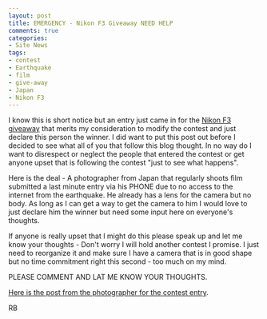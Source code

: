 ```yaml
---
layout: post
title: EMERGENCY - Nikon F3 Giveaway NEED HELP
comments: true
categories:
- Site News
tags:
- contest
- Earthquake
- film
- give-away
- Japan
- Nikon F3
---
```

I know this is short notice but an entry just came in for the <a href="http://photo.rwboyer.com/2011/02/06/nikon-f3-give-away/comment-page-2/#comment-23865">Nikon F3 giveaway</a> that merits my consideration to modify the contest and just declare this person the winner. I did want to put this post out before I decided to see what all of you that follow this blog thought. In no way do I want to disrespect or neglect the people that entered the contest or get anyone upset that is following the contest "just to see what happens".

Here is the deal - A photographer from Japan that regularly shoots film submitted a last minute entry via his PHONE due to no access to the internet from the earthquake. He already has a lens for the camera but no body. As long as I can get a way to get the camera to him I would love to just declare him the winner but need some input here on everyone's thoughts.

If anyone is really upset that I might do this please speak up and let me know your thoughts - Don't worry I will hold another contest I promise. I just need to reorganize it and make sure I have a camera that is in good shape but no time commitment right this second - too much on my mind.

PLEASE COMMENT AND LAT ME KNOW YOUR THOUGHTS.

<a href="http://cjlacz.posterous.com/why-id-like-a-nikon-f3">Here is the post from the photographer for the contest entry</a>.

RB